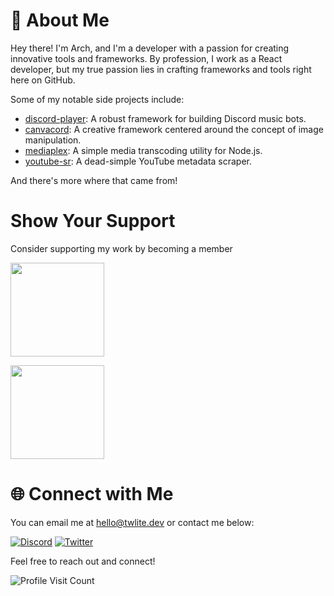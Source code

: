 # 👋 About Me

Hey there! I'm Arch, and I'm a developer with a passion for creating innovative tools and frameworks.
By profession, I work as a React developer, but my true passion lies in crafting frameworks and tools right here on GitHub.

Some of my notable side projects include:

- [discord-player](https://discord-player.js.org): A robust framework for building Discord music bots.
- [canvacord](https://canvacord.js.org): A creative framework centered around the concept of image manipulation.
- [mediaplex](https://github.com/androzdev/mediaplex): A simple media transcoding utility for Node.js.
- [youtube-sr](https://github.com/twlite/youtube-sr): A dead-simple YouTube metadata scraper.

And there's more where that came from!

# Show Your Support

Consider supporting my work by becoming a member

<a href="https://patreon.com/Twlite"><img src="https://github.com/twlite/twlite/assets/46562212/2830cbd7-8e0f-41c5-9539-a4a938c7658e" width="150" /></a>

<a href="https://buymeacoffee.com/twlite"><img src="https://github.com/twlite/twlite/assets/46562212/439e1dc9-30b4-4c2d-ba78-12b3350f4330" width="150" /></a>


# 🌐 Connect with Me

You can email me at hello@twlite.dev or contact me below:

[![Discord](https://img.shields.io/badge/Discord-%237289DA.svg?logo=discord&logoColor=white)](https://discord.com/users/916316955772862475)
[![Twitter](https://img.shields.io/badge/Twitter-%231DA1F2.svg?logo=Twitter&logoColor=white)](https://twitter.com/hellotwlite) 

Feel free to reach out and connect!

![Profile Visit Count](https://visitcount.itsvg.in/api?id=skdhg&icon=7&color=2)
